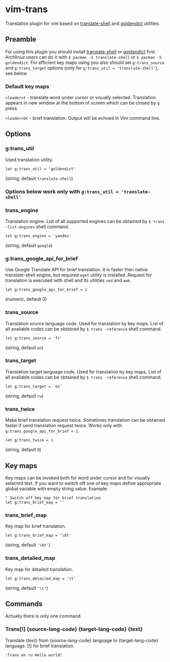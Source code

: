 # vim-trans
Translation plugin for vim based on [translate-shell][] and
[goldendict][] utilities.

## Preamble
For using this plugin you should install [translate-shell][] or [goldendict][] first.
Archlinux users can do it with `$ pacman -S translate-shell` or
`$ pacman -S goldendict`.
For efficient key maps using you also should set `g:trans_source` and
`g:trans_target` options (only for `g:trans_util = 'translate-shell'`), see below.

### Default key maps
`<leader>t` - translate word under cursor or visually selected.
Translation appears in new window at the bottom of screen which can be closed by `q`
press.

`<leader>bt` - brief translation. Output will be echoed in Vim command line.

## Options

### g:trans_util
Used translation utility.
```vim
let g:trans_util = 'goldendict'
```
(string, default `translate-shell`)

### Options below work only with `g:trans_util = 'translate-shell'`

### trans_engine
Translation engine. List of all supported engines can be obtained by
`$ trans -list-engines` shell command.
```vim
let g:trans_engine = 'yandex'
```
(string, default `google`)

### g:trans_google_api_for_brief
Use Google Translate API for brief translation. It is faster then native
translate-shell engine, but required `wget` utility is installed. Request for
translation is executed with shell and its utilities `sed` and `awk`.
```vim
let g:trans_google_api_for_brief = 1
```
(numeric, default 0)

### trans_source
Translation source language code. Used for translation by key maps. List of all
available codes can be obtained by `$ trans -reference` shell command.
```vim
let g:trans_source = 'fr'
```
(string, default `en`)

### trans_target
Translation target language code. Used for translation by key maps. List of all
available codes can be obtained by `$ trans -reference` shell command.
```vim
let g:trans_target = 'es'
```
(string, default `ru`)

### trans_twice
Make brief translation request twice. Sometimes translation can be obtained faster
if send translation request twice. Works only with `g:trans_google_api_for_brief = 1`.
```vim
let g:trans_twice = 1
```
(string, default `0`)

## Key maps
Key maps can be invoked both for word under cursor and for visually selected text.
If you want to switch off one of key maps define appropriate global variable with empty string value. Example:
```vim
" Switch off key map for brief translation
let g:trans_brief_map = ''
```

### trans_brief_map
Key map for brief translation.
```vim
let g:trans_brief_map = '\bt'
```
(string, default `'\bt'`)

### trans_detailed_map
Key map for detailed translation.
```vim
let g:trans_detailed_map = '\t'
```
(string, default `'\t'`)

## Commands
Actually there is only one command.

### Trans[!] {source-lang-code} {target-lang-code} {text}
Translate {text} from {source-lang-code} language to {target-lang-code} language.
[!] for brief translation.
```vim
:Trans en ru Hello world!
```

[translate-shell]: https://github.com/soimort/translate-shell
[goldendict]: https://www.goldendict.org
